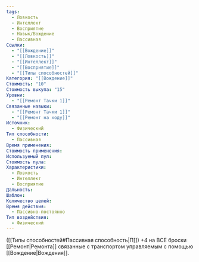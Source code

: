 ```yaml
---
tags:
  - Ловкость
  - Интеллект
  - Восприятие
  - Навык/Вождение
  - Пассивная
Ссылки:
  - "[[Вождение]]"
  - "[[Ловкость]]"
  - "[[Интеллект]]"
  - "[[Восприятие]]"
  - "[[Типы способностей]]"
Категория: "[[Вождение]]"
Стоимость: "10"
Стоимость выкупа: "15"
Уровни:
  - "[[Ремонт Тачки 1]]"
Связанные навыки:
  - "[[Ремонт Тачки 1]]"
  - "[[Ремонт на ходу]]"
Источник:
  - Физический
Тип способности:
  - Пассивная
Время применения: 
Стоимость применения: 
Используемый пул: 
Стоимость пула: 
Характеристики:
  - Ловкость
  - Интеллект
  - Восприятие
Дальность: 
Шаблон: 
Количество целей: 
Время действия:
  - Пассивно-постоянно
Тип воздействия:
  - Физический
---
```

([[Типы способностей#Пассивная способность|П]]) +4 на ВСЕ броски [[Ремонт|Ремонта]] связанные с транспортом управляемым с помощью [[Вождение|Вождения]].